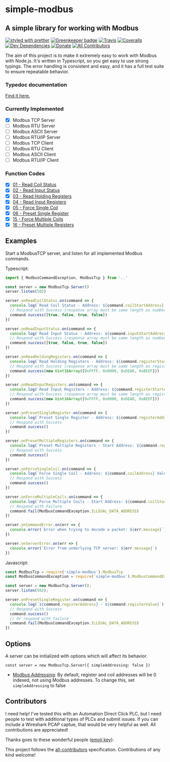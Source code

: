 # simple-modbus

## A simple library for working with Modbus

[![styled with prettier](https://img.shields.io/badge/styled_with-prettier-ff69b4.svg)](https://github.com/prettier/prettier)
[![Greenkeeper badge](https://badges.greenkeeper.io/lukel99/simple-modbus.svg)](https://greenkeeper.io/)
[![Travis](https://travis-ci.org/LukeL99/simple-modbus.svg)](https://travis-ci.org/LukeL99/simple-modbus)
[![Coveralls](https://coveralls.io/repos/github/LukeL99/simple-modbus/badge.svg)](https://coveralls.io/github/LukeL99/simple-modbus)
[![Dev Dependencies](https://david-dm.org/LukeL99/simple-modbus/dev-status.svg)](https://david-dm.org/LukeL99/simple-modbus?type=dev)
[![Donate](https://img.shields.io/badge/donate-paypal-blue.svg)](https://paypal.me/lukel99)
[![All Contributors](https://img.shields.io/badge/all_contributors-0-orange.svg?style=flat-square)](#contributors)

The aim of this project is to make it extremely easy to work with Modbus with Node.js. It's written in Typescript, so you get easy to use strong typings. The error handling is consistent and easy, and it has a full test suite to ensure repeatable behavior.

### Typedoc documentation

[Find it here.](https://lukel99.github.io/simple-modbus/index.html)

### Currently Implemented

- [x] Modbus TCP Server
- [ ] Modbus RTU Server
- [ ] Modbus ASCII Server
- [ ] Modbus RTU/IP Server
- [ ] Modbus TCP Client
- [ ] Modbus RTU Client
- [ ] Modbus ASCII Client
- [ ] Modbus RTU/IP Client

### Function Codes

- [x] [01 - Read Coil Status](https://lukel99.github.io/simple-modbus/classes/readcoilstatuscommand.html)
- [x] [02 - Read Input Status](https://lukel99.github.io/simple-modbus/classes/readinputstatuscommand.html)
- [x] [03 - Read Holding Registers](https://lukel99.github.io/simple-modbus/classes/readholdingregisterscommand.html)
- [x] [04 - Read Input Registers](https://lukel99.github.io/simple-modbus/classes/readinputregisterscommand.html)
- [x] [05 - Force Single Coil](https://lukel99.github.io/simple-modbus/classes/forcesinglecoilcommand.html)
- [x] [06 - Preset Single Register](https://lukel99.github.io/simple-modbus/classes/presetsingleregistercommand.html)
- [x] [15 - Force Multiple Coils](https://lukel99.github.io/simple-modbus/classes/forcemultiplecoilscommand.html)
- [x] [16 - Preset Multiple Registers](https://lukel99.github.io/simple-modbus/classes/presetmultipleregisterscommand.html)

## Examples

Start a ModbusTCP server, and listen for all implemented Modbus commands.

Typescript:
```typescript
import { ModbusCommandException, ModbusTcp } from '..'

const server = new ModbusTcp.Server()
server.listen(502)

server.onReadCoilStatus.on(command => {
  console.log(`Read Coil Status - Address: ${command.coilStartAddress} Number: ${command.numberOfCoils}`)
  // Respond with Success (response array must be same length as numberOfCoils)
  command.success([true, false, true, false])
})

server.onReadInputStatus.on(command => {
  console.log(`Read Input Status - Address: ${command.inputStartAddress} Number: ${command.numberOfInputs}`)
  // Respond with Success (response array must be same length as numberOfInputs)
  command.success([true, false, true, false])
})

server.onReadHoldingRegisters.on(command => {
  console.log(`Read Holding Registers - Address: ${command.registerStartAddress} Number: ${command.registerLength}`)
  // Respond with Success (response array must be same length as registerLength)
  command.success(new Uint16Array([0xFFFF, 0x0000, 0xDEAD, 0xBEEF]))
})

server.onReadInputRegisters.on(command => {
  console.log(`Read Input Registers - Address: ${command.registerStartAddress} Number: ${command.registerLength}`)
  // Respond with Success (response array must be same length as registerLength)
  command.success(new Uint16Array([0xFFFF, 0x0000, 0xDEAD, 0xBEEF]))
})

server.onPresetSingleRegister.on(command => {
  console.log(`Preset Single Register - Address: ${command.registerAddress} - Value: ${command.registerValue}`)
  // Respond with Success
  command.success()
})

server.onPresetMultipleRegisters.on(command => {
  console.log(`Preset Multiple Registers - Start Address: ${command.registerStartAddress} Length: ${command.registerLength} Values: ${command.registerValues}`)
  // Respond with Success
  command.success()
})

server.onForceSingleCoil.on(command => {
  console.log(`Force Single Coil - Address: ${command.coilAddress} Value: ${command.coilStatusAsCoilStatus}}`)
  // Respond with Success
  command.success()
})

server.onForceMultipleCoils.on(command => {
  console.log(`Force Multiple Coils - Start Address: ${command.coilStartAddress} Length: ${command.coilLength} Values: ${command.coilStatuses}}`)
  // Respond with Failure
  command.fail(ModbusCommandException.ILLEGAL_DATA_ADDRESS)
})

server.onCommandError.on(err => {
  console.error(`Error when trying to decode a packet: ${err.message}`)
})

server.onServerError.on(err => {
  console.error(`Error from underlying TCP server: ${err.message}`)
})
```

Javascript:
```javascript
const ModbusTcp = require('simple-modbus').ModbusTcp
const ModbusCommandException = require('simple-modbus').ModbusCommandException

const server = new ModbusTcp.Server();
server.listen(502);

server.onPresetSingleRegister.on(command => {
  console.log(`${command.registerAddress} - ${command.registerValue}`)
  // Respond with Success
  command.success()
  // Or respond with failure
  command.fail(ModbusCommandException.ILLEGAL_DATA_ADDRESS)
})
```

## Options

A server can be initialized with options which will affect its behavior. 
```
const server = new ModbusTcp.Server({ simpleAddressing: false })
```

- [Modbus Addressing](https://lukel99.github.io/simple-modbus/interfaces/modbustcpserveroptions.html#simpleaddressing): By default, register and coil addresses will be 0 indexed, not using Modbus addresses. To change this, set `simpleAddressing` to false

## Contributors

I need help! I've tested this with an Automation Direct Click PLC, but I need people to test with additional types of PLCs and submit issues. If you can include a Wireshark PCAP captue, that would be very helpful as well. All contributions are appreciated!

Thanks goes to these wonderful people ([emoji key](https://github.com/kentcdodds/all-contributors#emoji-key)):

<!-- ALL-CONTRIBUTORS-LIST:START - Do not remove or modify this section -->
<!-- prettier-ignore -->
<!-- ALL-CONTRIBUTORS-LIST:END -->

This project follows the [all-contributors](https://github.com/kentcdodds/all-contributors) specification. Contributions of any kind welcome!
